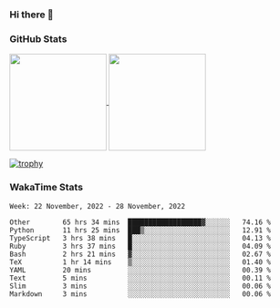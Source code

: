 ### Hi there 👋

### GitHub Stats

<a href="https://github.com/anuraghazra/github-readme-stats">
  <img align="center" height="170px" src="https://github-readme-stats.vercel.app/api/top-langs/?username=tksfjt1024&layout=compact&count_private=true&show_icons=true&show_icons=true&theme=graywhite" />
</a>
<a href="https://github.com/anuraghazra/github-readme-stats">
  <img align="center" height="170px" src="https://github-readme-stats.vercel.app/api?username=tksfjt1024&count_private=true&show_icons=true&show_icons=true&theme=graywhite" />
</a>

[![trophy](https://github-profile-trophy.vercel.app/?username=tksfjt1024)](https://github.com/ryo-ma/github-profile-trophy)

### WakaTime Stats

<!--START_SECTION:waka-->
```text
Week: 22 November, 2022 - 28 November, 2022

Other        65 hrs 34 mins  ██████████████████▓░░░░░░   74.16 % 
Python       11 hrs 25 mins  ███▒░░░░░░░░░░░░░░░░░░░░░   12.91 % 
TypeScript   3 hrs 38 mins   █░░░░░░░░░░░░░░░░░░░░░░░░   04.13 % 
Ruby         3 hrs 37 mins   █░░░░░░░░░░░░░░░░░░░░░░░░   04.09 % 
Bash         2 hrs 21 mins   ▓░░░░░░░░░░░░░░░░░░░░░░░░   02.67 % 
TeX          1 hr 14 mins    ▒░░░░░░░░░░░░░░░░░░░░░░░░   01.40 % 
YAML         20 mins         ░░░░░░░░░░░░░░░░░░░░░░░░░   00.39 % 
Text         5 mins          ░░░░░░░░░░░░░░░░░░░░░░░░░   00.11 % 
Slim         3 mins          ░░░░░░░░░░░░░░░░░░░░░░░░░   00.06 % 
Markdown     3 mins          ░░░░░░░░░░░░░░░░░░░░░░░░░   00.06 % 
```
<!--END_SECTION:waka-->
